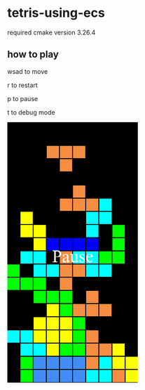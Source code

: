 # tetris-using-ecs

required cmake version 3.26.4

## how to play

wsad to move

r to restart

p to pause

t to debug mode


![ScreenShot](https://raw.githubusercontent.com/yin-ma/tetris-using-ecs/main/assets/tetris.png)
